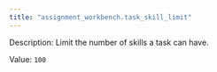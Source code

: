 ```yaml
---
title: "assignment_workbench.task_skill_limit"
---
```


Description: Limit the number of skills a task can have.

Value: `100`